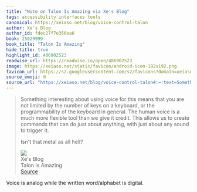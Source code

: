 ```yaml
---
title: "Note on Talon Is Amazing via Xe's Blog"
tags: accessibility interfaces tools
canonical: https://xeiaso.net/blog/voice-control-talon
author: Xe's Blog
author_id: fdec27f7e356ea6
book: 25029999
book_title: "Talon Is Amazing"
hide_title: true
highlight_id: 486902523
readwise_url: https://readwise.io/open/486902523
image: https://xeiaso.net/static/favicon/android-icon-192x192.png
favicon_url: https://s2.googleusercontent.com/s2/favicons?domain=xeiaso.net
source_emoji: 🌐
source_url: "https://xeiaso.net/blog/voice-control-talon#:~:text=Something%20interesting%20about,as%20all%20hell%3F"
---
```


> Something interesting about using voice for this means that you are not limited by the number of keys on a keyboard, or the programmability of the keyboard in general. The human voice is a much more flexible tool than we give it credit. This allows us to create commands that can do just about anything, with just about any sound to trigger it.
> 
> Isn't that metal as all hell?
> <div class="quoteback-footer"><div class="quoteback-avatar"><img class="mini-favicon" src="https://s2.googleusercontent.com/s2/favicons?domain=xeiaso.net"></div><div class="quoteback-metadata"><div class="metadata-inner"><span style="display:none">FROM:</span><div aria-label="Xe's Blog" class="quoteback-author"> Xe's Blog</div><div aria-label="Talon Is Amazing" class="quoteback-title"> Talon Is Amazing</div></div></div><div class="quoteback-backlink"><a target="_blank" aria-label="go to the full text of this quotation" rel="noopener" href="https://xeiaso.net/blog/voice-control-talon#:~:text=Something%20interesting%20about,as%20all%20hell%3F" class="quoteback-arrow"> Source</a></div></div>

Voice is analog while the written word/alphabet is digital.